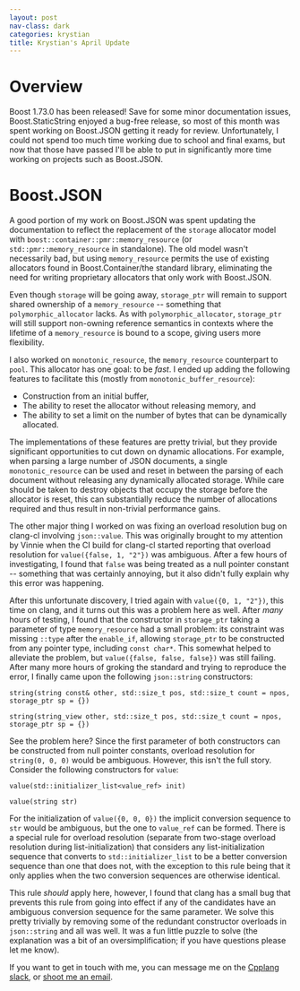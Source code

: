 ```yaml
---
layout: post
nav-class: dark
categories: krystian
title: Krystian's April Update
---
```


# Overview

Boost 1.73.0 has been released! Save for some minor documentation issues, Boost.StaticString enjoyed a bug-free release, so most of this month was spent working on Boost.JSON getting it ready for review. Unfortunately, I could not spend too much time working due to school and final exams, but now that those have passed I'll be able to put in significantly more time working on projects such as Boost.JSON.

# Boost.JSON

A good portion of my work on Boost.JSON was spent updating the documentation to reflect the replacement of the `storage` allocator model with `boost::container::pmr::memory_resource` (or `std::pmr::memory_resource` in standalone). The old model wasn't necessarily bad, but using `memory_resource` permits the use of existing allocators found in Boost.Container/the standard library, eliminating the need for writing proprietary allocators that only work with Boost.JSON.

Even though `storage` will be going away, `storage_ptr` will remain to support shared ownership of a `memory_resource` -- something that `polymorphic_allocator` lacks. As with `polymorphic_allocator`, `storage_ptr` will still support non-owning reference semantics in contexts where the lifetime of a `memory_resource` is bound to a scope, giving users more flexibility.

I also worked on `monotonic_resource`, the `memory_resource` counterpart to `pool`. This allocator has one goal: to be *fast*. I ended up adding the following features to facilitate this (mostly from `monotonic_buffer_resource`):

- Construction from an initial buffer,
- The ability to reset the allocator without releasing memory, and
- The ability to set a limit on the number of bytes that can be dynamically allocated.

The implementations of these features are pretty trivial, but they provide significant opportunities to cut down on dynamic allocations. For example, when parsing a large number of JSON documents, a single `monotonic_resource` can be used and reset in between the parsing of each document without releasing any dynamically allocated storage. While care should be taken to destroy objects that occupy the storage before the allocator is reset, this can substantially reduce the number of allocations required and thus result in non-trivial performance gains.

The other major thing I worked on was fixing an overload resolution bug on clang-cl involving `json::value`. This was originally brought to my attention by Vinnie when the CI build for clang-cl started reporting that overload resolution for `value({false, 1, "2"})` was ambiguous. After a few hours of investigating, I found that `false` was being treated as a null pointer constant -- something that was certainly annoying, but it also didn't fully explain why this error was happening. 

After this unfortunate discovery, I tried again with `value({0, 1, "2"})`, this time on clang, and it turns out this was a problem here as well. After *many* hours of testing, I found that the constructor in `storage_ptr` taking a parameter of type `memory_resource` had a small problem: its constraint was missing `::type` after the `enable_if`, allowing `storage_ptr` to be constructed from any pointer type, including `const char*`. This somewhat helped to alleviate the problem, but `value({false, false, false})` was still failing. After many more hours of groking the standard and trying to reproduce the error, I finally came upon the following `json::string` constructors:

```
string(string const& other, std::size_t pos, std::size_t count = npos, storage_ptr sp = {})

string(string_view other, std::size_t pos, std::size_t count = npos, storage_ptr sp = {})
``` 

See the problem here? Since the first parameter of both constructors can be constructed from null pointer constants, overload resolution for `string(0, 0, 0)` would be ambiguous. However, this isn't the full story. Consider the following constructors for `value`:

```
value(std::initializer_list<value_ref> init)

value(string str)
```

For the initialization of `value({0, 0, 0})` the implicit conversion sequence to `str` would be ambiguous, but the one to `value_ref` can be formed. There is a special rule for overload resolution (separate from two-stage overload resolution during list-initialization) that considers any list-initialization sequence that converts to `std::initializer_list` to be a better conversion sequence than one that does not, with the exception to this rule being that it only applies when the two conversion sequences are otherwise identical.

This rule *should* apply here, however, I found that clang has a small bug that prevents this rule from going into effect if any of the candidates have an ambiguous conversion sequence for the same parameter. We solve this pretty trivially by removing some of the redundant constructor overloads in `json::string` and all was well. It was a fun little puzzle to solve (the explanation was a bit of an oversimplification; if you have questions please let me know).

If you want to get in touch with me, you can message me on the [Cpplang slack](http://slack.cpp.al/), or [shoot me an email](mailto:sdkrystian@gmail.com).